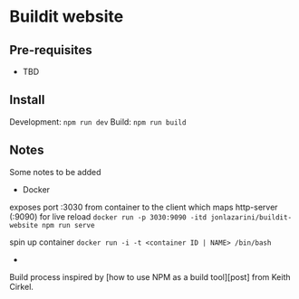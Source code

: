 # Buildit website

## Pre-requisites

- TBD

## Install
Development: `npm run dev`
Build: `npm run build`

## Notes
Some notes to be added

- Docker

exposes port :3030 from container to the client which maps http-server (:9090) for live reload
`docker run -p 3030:9090 -itd jonlazarini/buildit-website npm run serve`

spin up container
`docker run -i -t <container ID | NAME> /bin/bash`

-
Build process inspired by [how to use NPM as a build tool][post] from Keith Cirkel.

